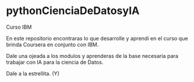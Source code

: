 # pythonCienciaDeDatosyIA
 Curso IBM

En este repositorio encontraras lo que desarrolle y aprendi en el curso que brinda Coursera en conjunto con IBM.

Dale una ojeada a los modulos y aprenderas de la base necesaria para trabajar con IA para la ciencia de Datos.

Dale a la estrellita. (Y)
